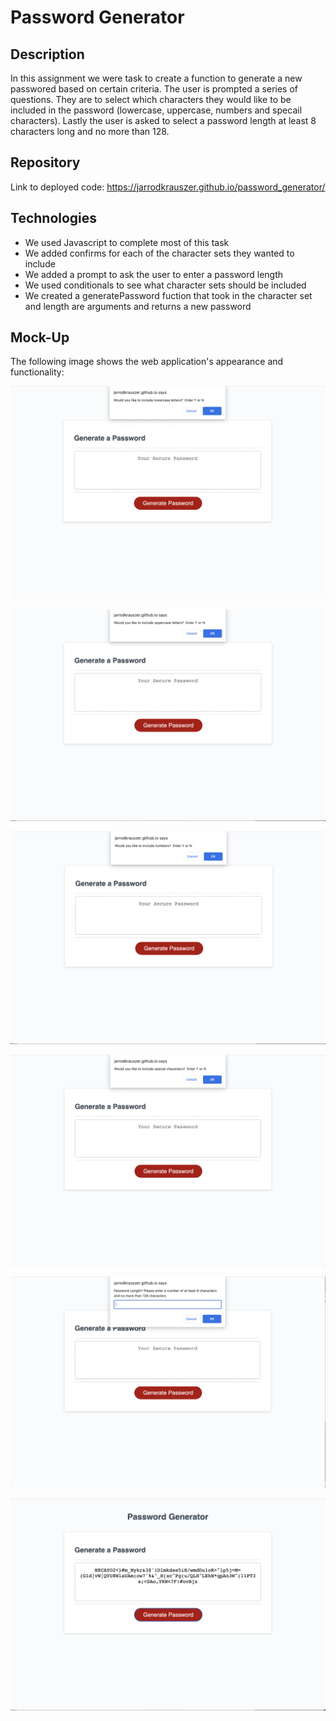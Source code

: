 # Password Generator

## Description

In this assignment we were task to create a function to generate a new passwored based on certain criteria.  The user is prompted a series of questions.  They are to select which characters they would like to be included in the password (lowercase, uppercase, numbers and specail characters). Lastly the user is asked to select a password length at least 8 characters long and no more than 128.

## Repository

Link to deployed code:  https://jarrodkrauszer.github.io/password_generator/

## Technologies

 - We used Javascript to complete most of this task
 - We added confirms for each of the character sets they wanted to include
 - We added a prompt to ask the user to enter a password length
 - We used conditionals to see what character sets should be included
 - We created a generatePassword fuction that took in the character set and length are arguments and returns a new password
 
 

## Mock-Up

The following image shows the web application's appearance and functionality:

![The Password Generator website includes a header followed about another small header, text area and button.](./assets/images/screenshot1.png)

![The Password Generator website includes a header followed about another small header, text area and button.](./assets/images/screenshot2.png)

![The Password Generator website includes a header followed about another small header, text area and button.](./assets/images/screenshot3.png)

![The Password Generator website includes a header followed about another small header, text area and button.](./assets/images/screenshot4.png)

![The Password Generator website includes a header followed about another small header, text area and button.](./assets/images/screenshot5.png)

![The Password Generator website includes a header followed about another small header, text area and button.](./assets/images/screenshot6.png)



